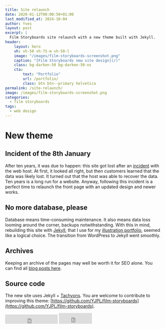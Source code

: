 ```yaml
---
title: Site relaunch
date: 2020-01-12T00:00:50+01:00
last_modified_at: 2024-10-04
author: Yves
layout: post
excerpt: |
  Film Storyboards site relaunch with a new theme built with Jekyll.
header:
    layout: hero
    vh: vh-50 vh-75-m vh-50-l
    image: "/images/film-storyboards-screenshot.png"
    caption: "[Film Storyboards new site design](/)"
    class: bg-darken-50 bg-darken-50-ns
    cta:
        text: "Portfolio"
        url: /portfolio/
        class: btn btn--primary helvetica
permalink: /site-relaunch/
image: /images/film-storyboards-screenshot.png
categories:
  - film storyboards
tags:
  - web design
---
```


# New theme
## Incident of the 8th January
After ten years, it was due to happen: this site got lost after an [incident](https://news.gandi.net/en/2020/01/postmortem-of-the-failure-of-one-hosting-storage-unit-at-lu-bi1-on-january-8-2020/) with the web host. At first, it looked all right, but then customers learned that the data was likely lost. It turned out that the host was able to recover the data. Ten years is a long run for a website. Anyway, following this incident is a perfect time to relaunch the front page with an updated design and newer works.

## No more database, please
Database means time-consuming maintenance. It also means data loss looming around the corner, backups notwithstanding. With this in mind, rebuilding this site with [Jekyll](https://jekyllrb.com), that I use for my [illustration portfolio](https://alternatyves.com), seemed like a logical choice. The transition from WordPress to Jekyll went smoothly.

## Archives
Keeping an archive of the pages may well be worth it for SEO alone.
You can find all [blog posts here](https://film-storyboards.com/archive/).

## Source code
The new site uses Jekyll  + [Tachyons](http://tachyons.io).
You are welcome to contribute to improving this theme: [https://github.com/YJPL/film-storyboards](https://github.com/YJPL/film-storyboards).

<iframe 
src="https://ghbtns.com/github-btn.html?user=yjpl&repo=film-storyboards&type=star&count=true&size=large" frameborder="0"
scrolling="0"
width="170"
height="30"
title="GitHub">
</iframe>

<iframe src="https://github.com/sponsors/YJPL/button" title="Sponsor YJPL" height="35" width="107" style="border: 0;"></iframe>
